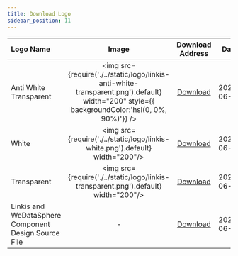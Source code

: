 ```yaml
---
title: Download Logo
sidebar_position: 11
---
```


|  Logo Name |Image|  Download Address | Date|
|:------------|:----:|:----:|:----:|
|Anti White Transparent| <img src={require('./../static/logo/linkis-anti-white-transparent.png').default} width="200" style={{ backgroundColor:'hsl(0, 0%, 90%)'}} />|[Download](../static/logo/linkis-anti-white-transparent.png)|2022-06-01|
|White |<img src={require('./../static/logo/linkis-white.png').default} width="200"/> | [Download](../static/logo/linkis-white.png)|2022-06-01|
|Transparent| <img src={require('./../static/logo/linkis-transparent.png').default} width="200"/>|[Download](../static/logo/linkis-transparent.png)|2022-06-01|
|Linkis and WeDataSphere Component Design Source File |- |[Download](../static/logo/linkis-and-WeDataSphere-component.ai)|2022-06-01|
